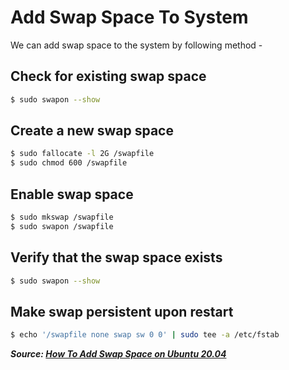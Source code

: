 # Add Swap Space To System

We can add swap space to the system by following method -

## Check for existing swap space

```bash
$ sudo swapon --show
```

## Create a new swap space

```bash
$ sudo fallocate -l 2G /swapfile
$ sudo chmod 600 /swapfile
```

## Enable swap space

```bash
$ sudo mkswap /swapfile
$ sudo swapon /swapfile
```

## Verify that the swap space exists

```bash
$ sudo swapon --show
```

## Make swap persistent upon restart

```bash
$ echo '/swapfile none swap sw 0 0' | sudo tee -a /etc/fstab
```

***Source: [How To Add Swap Space on Ubuntu 20.04](https://www.digitalocean.com/community/tutorials/how-to-add-swap-space-on-ubuntu-20-04)***

